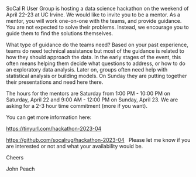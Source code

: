 SoCal R User Group is hosting a data science hackathon on the weekend of April 22-23 at UC Irvine. We would like to invite you to be a mentor. As a mentor, you will work one-on-one with the teams, and provide guidance. You are not expected to solve their problems. Instead, we encourage you to guide them to find the solutions themselves.

What type of guidance do the teams need? Based on your past experience, teams do need technical assistance but most of the guidance is related to how they should approach the data. In the early stages of the event, this often means helping them decide what questions to address, or how to do an exploratory data analysis. Later on, groups often need help with statistical analysis or building models. On Sunday they are putting together their presentations and need here there.

The hours for the mentors are Saturday from 1:00 PM - 10:00 PM on Saturday, April 22 and 9:00 AM - 12:00 PM on Sunday, April 23. We are asking for a 2-3 hour time commitment (more if you want).

You can get more information here:

https://tinyurl.com/hackathon-2023-04

https://github.com/socalrug/hackathon-2023-04
 
Please let me know if you are interested or not and what your availability would be.

Cheers

John Peach
